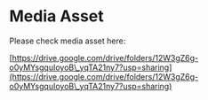 # Media Asset

Please check media asset here:&#x20;

[https://drive.google.com/drive/folders/12W3gZ6g-o0yMYsgquIoyoB\_yqTA21ny7?usp=sharing](https://drive.google.com/drive/folders/12W3gZ6g-o0yMYsgquIoyoB\_yqTA21ny7?usp=sharing)
